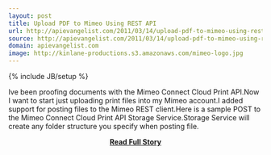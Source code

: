 ```yaml
---
layout: post
title: Upload PDF to Mimeo Using REST API
url: http://apievangelist.com/2011/03/14/upload-pdf-to-mimeo-using-rest-api/
source: http://apievangelist.com/2011/03/14/upload-pdf-to-mimeo-using-rest-api/
domain: apievangelist.com
image: http://kinlane-productions.s3.amazonaws.com/mimeo-logo.jpg
---
```

{% include JB/setup %}<p>Ive been proofing documents with the Mimeo Connect Cloud Print API.Now I want to start just uploading print files into my Mimeo account.I added support for posting files to the Mimeo REST client.Here is a sample POST to the Mimeo Connect Cloud Print API Storage Service.Storage Service will create any folder structure you specify when posting file.</p>
<center><p><a href="http://apievangelist.com/2011/03/14/upload-pdf-to-mimeo-using-rest-api/" style='padding:25px; font-sze:18px; font-weight: bold;'>Read Full Story</a></p></center>
